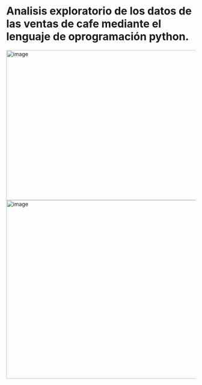 # **Analisis exploratorio de los datos de las ventas de cafe mediante el lenguaje de oprogramación python.**

<img width="535" height="399" alt="image" src="https://github.com/user-attachments/assets/399380bc-4456-46b8-8c5b-42ab4555cb08" />

<img width="955" height="475" alt="image" src="https://github.com/user-attachments/assets/654e3556-54b8-4709-8465-34330279fb31" />

